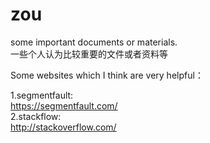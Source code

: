 # zou
some important documents or materials. 		
一些个人认为比较重要的文件或者资料等		


Some websites which I think are very helpful：		

1.segmentfault:		
https://segmentfault.com/		
2.stackflow:		
http://stackoverflow.com/
